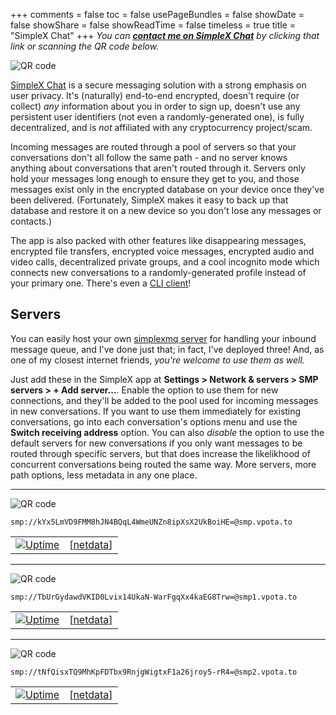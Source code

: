 +++
comments = false
toc = false
usePageBundles = false
showDate = false
showShare = false
showReadTime = false
timeless = true
title = "SimpleX Chat"
+++
*You can **[contact me on SimpleX Chat](https://l.runtimeterror.dev/simplex-chat-invite)** by clicking that link or scanning the QR code below.*

![QR code](/images/simplex-invite.png)

[SimpleX Chat](https://simplex.chat/) is a secure messaging solution with a strong emphasis on user privacy. It's (naturally) end-to-end encrypted, doesn't require (or collect) *any* information about you in order to sign up, doesn't use any persistent user identifiers (not even a randomly-generated one), is fully decentralized, and is *not* affiliated with any cryptocurrency project/scam.

Incoming messages are routed through a pool of servers so that your conversations don't all follow the same path - and no server knows anything about conversations that aren't routed through it. Servers only hold your messages long enough to ensure they get to you, and those messages exist only in the encrypted database on your device once they've been delivered. (Fortunately, SimpleX makes it easy to back up that database and restore it on a new device so you don't lose any messages or contacts.)

The app is also packed with other features like disappearing messages, encrypted file transfers, encrypted voice messages, encrypted audio and video calls, decentralized private groups, and a cool incognito mode which connects new conversations to a randomly-generated profile instead of your primary one. There's even a [CLI client](https://github.com/simplex-chat/simplex-chat/blob/stable/docs/CLI.md)!

## Servers
You can easily host your own [simplexmq server](https://github.com/simplex-chat/simplexmq) for handling your inbound message queue, and I've done just that; in fact, I've deployed three! And, as one of my closest internet friends, *you're welcome to use them as well.*

Just add these in the SimpleX app at **Settings > Network & servers > SMP servers > + Add server...**. Enable the option to use them for new connections, and they'll be added to the pool used for incoming messages in new conversations. If you want to use them immediately for existing conversations, go into each conversation's options menu and use the **Switch receiving address** option. You can also *disable* the option to use the default servers for new conversations if you only want messages to be routed through specific servers, but that does increase the likelikhood of concurrent conversations being routed the same way. More servers, more path options, less metadata in any one place.

---
![QR code](/images/smp-vpota-to.png)

`smp://kYx5LmVD9FMM8hJN4BQqL4WmeUNZn8ipXsX2UkBoiHE=@smp.vpota.to`

| | |
| --- | --- |
| [![Uptime](https://img.shields.io/endpoint?url=https%3A%2F%2Fraw.githubusercontent.com%2Fjbowdre%2Fupptime%2Fmaster%2Fapi%2Fsmp-vpota-to%2Fuptime.json)](https://uptime.runtimeterror.dev) | [[netdata](https://l.runtimeterror.dev/smp_status)] |

---

![QR code](/images/smp1-vpota-to.png)

`smp://TbUrGydawdVKID0Lvix14UkaN-WarFgqXx4kaEG8Trw=@smp1.vpota.to`

| | |
| --- | --- |
| [![Uptime](https://img.shields.io/endpoint?url=https%3A%2F%2Fraw.githubusercontent.com%2Fjbowdre%2Fupptime%2Fmaster%2Fapi%2Fsmp1-vpota-to%2Fuptime.json)](https://uptime.runtimeterror.dev) | [[netdata](https://l.runtimeterror.dev/smp1_status)] |

---

![QR code](/images/smp2-vpota-to.png)

`smp://tNfQisxTQ9MhKpFDTbx9RnjgWigtxF1a26jroy5-rR4=@smp2.vpota.to`

| | |
| --- | --- |
| [![Uptime](https://img.shields.io/endpoint?url=https%3A%2F%2Fraw.githubusercontent.com%2Fjbowdre%2Fupptime%2Fmaster%2Fapi%2Fsmp2-vpota-to%2Fuptime.json)](https://uptime.runtimeterror.dev) | [[netdata](https://l.runtimeterror.dev/smp2_status)] |
